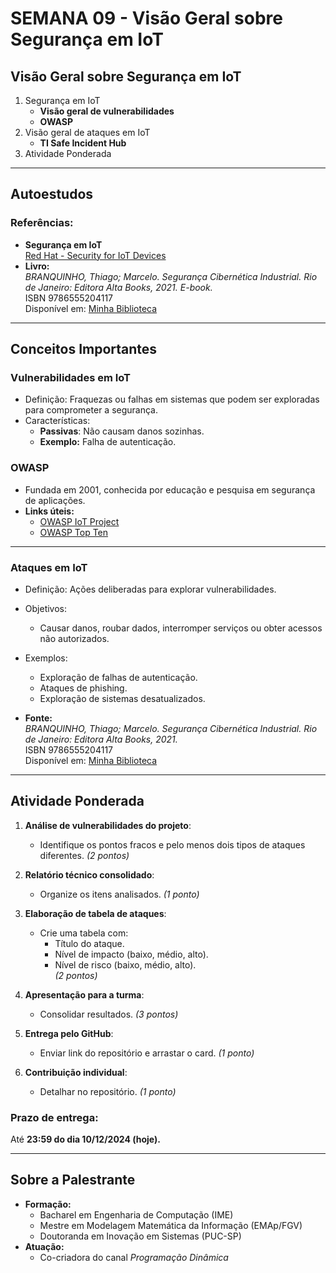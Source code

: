 # SEMANA 09 - Visão Geral sobre Segurança em IoT

## Visão Geral sobre Segurança em IoT


1. Segurança em IoT
   - **Visão geral de vulnerabilidades**
   - **OWASP**  
2. Visão geral de ataques em IoT
   - **TI Safe Incident Hub**
3. Atividade Ponderada

---

## Autoestudos

### Referências:
- **Segurança em IoT**  
  [Red Hat - Security for IoT Devices](https://www.redhat.com/pt-br/topics/security/security-for-iot-devices)
- **Livro:**  
  *BRANQUINHO, Thiago; Marcelo. Segurança Cibernética Industrial. Rio de Janeiro: Editora Alta Books, 2021. E-book.*  
  ISBN 9786555204117  
  Disponível em: [Minha Biblioteca](https://integrada.minhabiblioteca.com.br/reader/books/9786555204117/)

---

## Conceitos Importantes

### Vulnerabilidades em IoT
- Definição: Fraquezas ou falhas em sistemas que podem ser exploradas para comprometer a segurança.
- Características:
  - **Passivas**: Não causam danos sozinhas.
  - **Exemplo:** Falha de autenticação.

### OWASP
- Fundada em 2001, conhecida por educação e pesquisa em segurança de aplicações.
- **Links úteis:**  
  - [OWASP IoT Project](https://wiki.owasp.org/index.php/OWASP_Internet_of_Things_Project#tab=IoT_Vulnerabilities)  
  - [OWASP Top Ten](https://owasp.org/www-project-top-ten/)

---

### Ataques em IoT
- Definição: Ações deliberadas para explorar vulnerabilidades.
- Objetivos:
  - Causar danos, roubar dados, interromper serviços ou obter acessos não autorizados.
- Exemplos:
  - Exploração de falhas de autenticação.
  - Ataques de phishing.
  - Exploração de sistemas desatualizados.

- **Fonte:**  
  *BRANQUINHO, Thiago; Marcelo. Segurança Cibernética Industrial. Rio de Janeiro: Editora Alta Books, 2021.*  
  ISBN 9786555204117  
  Disponível em: [Minha Biblioteca](https://integrada.minhabiblioteca.com.br/reader/books/9786555204117/)

---

## Atividade Ponderada

1. **Análise de vulnerabilidades do projeto**:
   - Identifique os pontos fracos e pelo menos dois tipos de ataques diferentes. *(2 pontos)*

2. **Relatório técnico consolidado**:
   - Organize os itens analisados. *(1 ponto)*

3. **Elaboração de tabela de ataques**:
   - Crie uma tabela com:
     - Título do ataque.
     - Nível de impacto (baixo, médio, alto).
     - Nível de risco (baixo, médio, alto).  
   *(2 pontos)*

4. **Apresentação para a turma**:
   - Consolidar resultados. *(3 pontos)*

5. **Entrega pelo GitHub**:
   - Enviar link do repositório e arrastar o card. *(1 ponto)*

6. **Contribuição individual**:
   - Detalhar no repositório. *(1 ponto)*

### **Prazo de entrega:**  
Até **23:59 do dia 10/12/2024 (hoje).**

---

## Sobre a Palestrante
- **Formação:**  
  - Bacharel em Engenharia de Computação (IME)  
  - Mestre em Modelagem Matemática da Informação (EMAp/FGV)  
  - Doutoranda em Inovação em Sistemas (PUC-SP)  
- **Atuação:**  
  - Co-criadora do canal *Programação Dinâmica*
